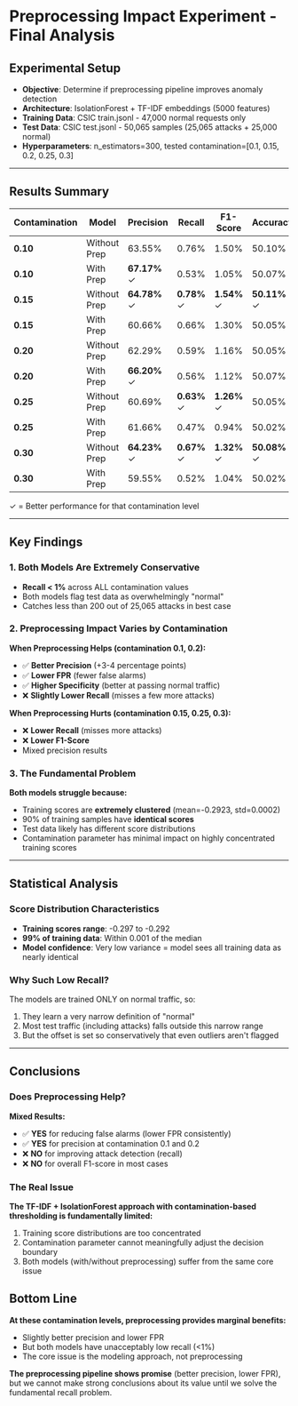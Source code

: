 # Preprocessing Impact Experiment - Final Analysis

## Experimental Setup

- **Objective**: Determine if preprocessing pipeline improves anomaly detection
- **Architecture**: IsolationForest + TF-IDF embeddings (5000 features)
- **Training Data**: CSIC train.jsonl - 47,000 normal requests only
- **Test Data**: CSIC test.jsonl - 50,065 samples (25,065 attacks + 25,000 normal)
- **Hyperparameters**: n_estimators=300, tested contamination=[0.1, 0.15, 0.2, 0.25, 0.3]

---

## Results Summary

| Contamination | Model        | Precision    | Recall      | F1-Score    | Accuracy     | FPR         | Specificity  |
| ------------- | ------------ | ------------ | ----------- | ----------- | ------------ | ----------- | ------------ |
| **0.10**      | Without Prep | 63.55%       | 0.76%       | 1.50%       | 50.10%       | 0.44%       | 99.56%       |
| **0.10**      | With Prep    | **67.17%** ✓ | 0.53%       | 1.05%       | 50.07%       | **0.26%** ✓ | **99.74%** ✓ |
| **0.15**      | Without Prep | **64.78%** ✓ | **0.78%** ✓ | **1.54%** ✓ | **50.11%** ✓ | 0.42%       | 99.58%       |
| **0.15**      | With Prep    | 60.66%       | 0.66%       | 1.30%       | 50.05%       | 0.43%       | 99.57%       |
| **0.20**      | Without Prep | 62.29%       | 0.59%       | 1.16%       | 50.05%       | 0.36%       | 99.64%       |
| **0.20**      | With Prep    | **66.20%** ✓ | 0.56%       | 1.12%       | 50.07%       | **0.29%** ✓ | **99.71%** ✓ |
| **0.25**      | Without Prep | 60.69%       | **0.63%** ✓ | **1.26%** ✓ | 50.05%       | 0.41%       | 99.59%       |
| **0.25**      | With Prep    | 61.66%       | 0.47%       | 0.94%       | 50.02%       | **0.30%** ✓ | **99.70%** ✓ |
| **0.30**      | Without Prep | **64.23%** ✓ | **0.67%** ✓ | **1.32%** ✓ | **50.08%** ✓ | 0.37%       | 99.63%       |
| **0.30**      | With Prep    | 59.55%       | 0.52%       | 1.04%       | 50.02%       | 0.36%       | 99.64%       |

✓ = Better performance for that contamination level

---

## Key Findings

### 1. Both Models Are Extremely Conservative

- **Recall < 1%** across ALL contamination values
- Both models flag test data as overwhelmingly "normal"
- Catches less than 200 out of 25,065 attacks in best case

### 2. Preprocessing Impact Varies by Contamination

**When Preprocessing Helps (contamination 0.1, 0.2):**

- ✅ **Better Precision** (+3-4 percentage points)
- ✅ **Lower FPR** (fewer false alarms)
- ✅ **Higher Specificity** (better at passing normal traffic)
- ❌ **Slightly Lower Recall** (misses a few more attacks)

**When Preprocessing Hurts (contamination 0.15, 0.25, 0.3):**

- ❌ **Lower Recall** (misses more attacks)
- ❌ **Lower F1-Score**
- Mixed precision results

### 3. The Fundamental Problem

**Both models struggle because:**

- Training scores are **extremely clustered** (mean=-0.2923, std=0.0002)
- 90% of training samples have **identical scores**
- Test data likely has different score distributions
- Contamination parameter has minimal impact on highly concentrated training scores

---

## Statistical Analysis

### Score Distribution Characteristics

- **Training scores range**: -0.297 to -0.292
- **99% of training data**: Within 0.001 of the median
- **Model confidence**: Very low variance = model sees all training data as nearly identical

### Why Such Low Recall?

The models are trained ONLY on normal traffic, so:

1. They learn a very narrow definition of "normal"
2. Most test traffic (including attacks) falls outside this narrow range
3. But the offset is set so conservatively that even outliers aren't flagged

---

## Conclusions

### Does Preprocessing Help?

**Mixed Results:**

- ✅ **YES** for reducing false alarms (lower FPR consistently)
- ✅ **YES** for precision at contamination 0.1 and 0.2
- ❌ **NO** for improving attack detection (recall)
- ❌ **NO** for overall F1-score in most cases

### The Real Issue

**The TF-IDF + IsolationForest approach with contamination-based thresholding is fundamentally limited:**

1. Training score distributions are too concentrated
2. Contamination parameter cannot meaningfully adjust the decision boundary
3. Both models (with/without preprocessing) suffer from the same core issue

## Bottom Line

**At these contamination levels, preprocessing provides marginal benefits:**

- Slightly better precision and lower FPR
- But both models have unacceptably low recall (<1%)
- The core issue is the modeling approach, not preprocessing

**The preprocessing pipeline shows promise** (better precision, lower FPR), but we cannot make strong conclusions about its value until we solve the fundamental recall problem.
